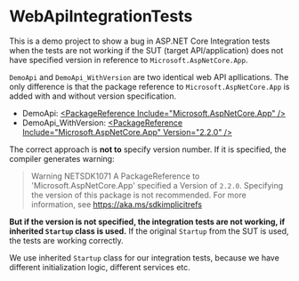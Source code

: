 # WebApiIntegrationTests

This is a demo project to show a bug in ASP.NET Core Integration tests when the tests are not working if the SUT (target API/application) does not have specified version in reference to `Microsoft.AspNetCore.App`.

`DemoApi` and `DemoApi_WithVersion` are two identical web API apllications. The only difference is that the package reference to `Microsoft.AspNetCore.App` is added with and without version specification.

- DemoApi: [\<PackageReference Include="Microsoft.AspNetCore.App" /\>](https://github.com/satano/WebApiIntegrationTests/blob/master/DemoApi/DemoApi.csproj#L9)
- DemoApi_WithVersion: [\<PackageReference Include="Microsoft.AspNetCore.App" Version="2.2.0" /\>](https://github.com/satano/WebApiIntegrationTests/blob/master/DemoApi_WithVersion/DemoApi_WithVersion.csproj#L9)

The correct approach is **not to** specify version number. If it is specified, the compiler generates warning:

> Warning	NETSDK1071 A PackageReference to 'Microsoft.AspNetCore.App' specified a Version of `2.2.0`. Specifying the version of this package is not recommended. For more information, see https://aka.ms/sdkimplicitrefs

**But if the version is not specified, the integration tests are not working, if inherited `Startup` class is used.** If the original `Startup` from the SUT is used, the tests are working correctly.

We use inherited `Startup` class for our integration tests, because we have different initialization logic, different services etc.
